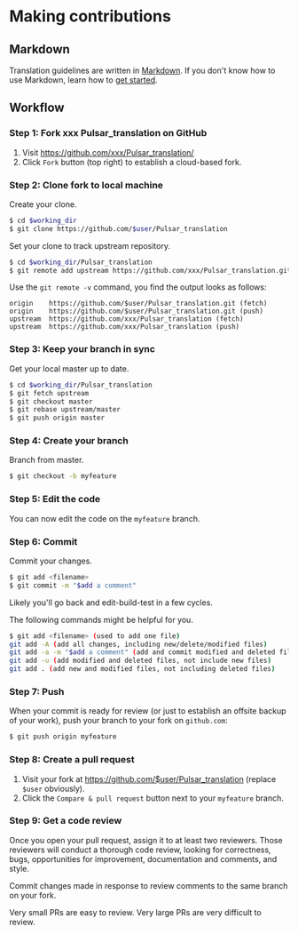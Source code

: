 # Making contributions

## Markdown
Translation guidelines are written in [Markdown](https://www.markdownguide.org/). If you don't know how to use Markdown, learn how to [get started](https://www.markdownguide.org/getting-started).


## Workflow

### Step 1: Fork xxx Pulsar_translation on GitHub

1. Visit https://github.com/xxx/Pulsar_translation/
2. Click `Fork` button (top right) to establish a cloud-based fork.

### Step 2: Clone fork to local machine

Create your clone.

```sh
$ cd $working_dir
$ git clone https://github.com/$user/Pulsar_translation
```

Set your clone to track upstream repository.

```sh
$ cd $working_dir/Pulsar_translation
$ git remote add upstream https://github.com/xxx/Pulsar_translation.git
```

Use the `git remote -v` command, you find the output looks as follows:

```
origin    https://github.com/$user/Pulsar_translation.git (fetch)
origin    https://github.com/$user/Pulsar_translation.git (push)
upstream  https://github.com/xxx/Pulsar_translation (fetch)
upstream  https://github.com/xxx/Pulsar_translation (push)
```

### Step 3: Keep your branch in sync

Get your local master up to date.

```sh
$ cd $working_dir/Pulsar_translation
$ git fetch upstream
$ git checkout master
$ git rebase upstream/master
$ git push origin master 
```

### Step 4: Create your branch

Branch from master.

```sh
$ git checkout -b myfeature
```

### Step 5: Edit the code

You can now edit the code on the `myfeature` branch.


### Step 6: Commit

Commit your changes.

```sh
$ git add <filename>
$ git commit -m "$add a comment"
```

Likely you'll go back and edit-build-test in a few cycles. 

The following commands might be helpful for you.

```sh
$ git add <filename> (used to add one file)
git add -A (add all changes, including new/delete/modified files)
git add -a -m "$add a comment" (add and commit modified and deleted files)
git add -u (add modified and deleted files, not include new files)
git add . (add new and modified files, not including deleted files)
```

### Step 7: Push

When your commit is ready for review (or just to establish an offsite backup of your work), push your branch to your fork on `github.com`:

```sh
$ git push origin myfeature
```

### Step 8: Create a pull request

1. Visit your fork at https://github.com/$user/Pulsar_translation (replace `$user` obviously).
2. Click the `Compare & pull request` button next to your `myfeature` branch.

### Step 9: Get a code review

Once you open your pull request, assign it to at least two
reviewers. Those reviewers will conduct a thorough code review, looking for
correctness, bugs, opportunities for improvement, documentation and comments, and style.

Commit changes made in response to review comments to the same branch on your fork.

Very small PRs are easy to review. Very large PRs are very difficult to review.
